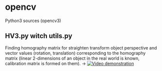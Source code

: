 # opencv
Python3 sources (opencv3)
## HV3.py witch utils.py
Finding homography matrix for straighten transform object perspective and vector values (rotation, translation) corresponding to the homography matrix  (linear 2-dimensions of an object in the real world is known, calibration matrix is formed on them). →
[![Video demonstration](https://cloud.mail.ru/public/3Xsq/5u64xfcD5/0.jpg)](https://cloud.mail.ru/public/3Xsq/5u64xfcD5)
